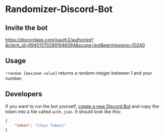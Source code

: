 # Randomizer-Discord-Bot

## Invite the bot

https://discordapp.com/oauth2/authorize?&client_id=694513702891946094&scope=bot&permissions=10240

## Usage

`!random [maximum value]` returns a random integer between 1 and your number.

## Developers

If you want to run the bot yourself, [create a new Discord Bot](https://discordapp.com/developers/docs/intro#bots-and-apps) and copy the token into a file called `auth.json`. It should look like this:

```json
{
    "token": "[Your Token]"
}
```